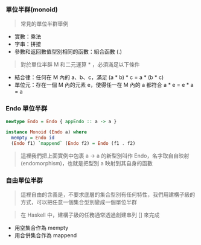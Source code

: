 ### 單位半群(monoid)
> 常見的單位半群舉例
- 實數：乘法
- 字串：拼接
- 參數和返回數值型別相同的函數：組合函數 (.)
> 對於單位半群 M 和二元運算 * ，必須滿足以下條件
- 結合律：任何在 M 內的 a、b、c，滿足 (a * b) * c = a * (b * c)
- 單位元：存在一個 M 內的元素 e，使得任一在 M 內的 a 都符合 a * e = e * a = a

### Endo 單位半群
```haskell
newtype Endo = Endo { appEndo :: a -> a }

instance Monoid (Endo a) where
  mempty = Endo id
  (Endo f1) `mappend` (Endo f2) = Endo (f1 . f2)
```
> 這裡我們把上面實例中包裹 a -> a 的新型別叫作 Endo，名字取自自映射 (endomorphism)，也就是把型別 a 映射到其自身的函數

### 自由單位半群
> 這裡自由的含義是，不要求底層的集合型別有任何特性，我們用建構子級的方式，可以把任意一個集合型別變成一個單位半群 <br>

> 在 Haskell 中，建構子級的任務通常透過創建串列 [] 來完成
- 用空集合作為 mempty 
- 用合併集合作為 mappend
